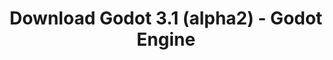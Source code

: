 ---
# Generated by /tools/generators/src/download_archive_generator !!! do not edit by hand !!!
title: 'Download Godot 3.1 (alpha2) - Godot Engine'
type: 'download/archive'
name: '3.1'
flavor: 'alpha2'
release_date: '2018-11-02T03:00:00-00:00'
release_notes: 'article/dev-snapshot-godot-3-1-alpha-2/'
primaryPlatforms:
  - 'android.apk'
  - 'macos.universal'
  - 'windows.64'
  - 'linux_server.headless.64'
  - 'web'
  - 'templates'
links:
  android.apk:
    name: 'android.apk'
    title: 'Android'
    caption: 'Universal APK (ARM64 + ARMv7 + x86_64 + x86)'
    tags:
      - 'APK download'
      - 'ARM64/v7'
      - 'x86 (64 & 32 bit)'
    hosts:
      github_builds:
        regular: 'https://github.com/godotengine/godot-builds/releases/download/3.1-alpha2/Godot_v3.1-alpha2_android_editor.apk'
        mono: '#'
      github:
        regular: 'https://github.com/godotengine/godot/releases/download/3.1-alpha2/Godot_v3.1-alpha2_android_editor.apk'
        mono: '#'
  macos.universal:
    name: 'macos.universal'
    title: 'macOS'
    caption: 'Universal (x86_64 + Apple Silicon)'
    tags:
      - 'Intel/Apple Silicon'
      - '64 bit'
    hosts:
      github_builds:
        regular: 'https://github.com/godotengine/godot-builds/releases/download/3.1-alpha2/Godot_v3.1-alpha2_osx.universal.zip'
        mono: 'https://github.com/godotengine/godot-builds/releases/download/3.1-alpha2/Godot_v3.1-alpha2_mono_osx.universal.zip'
      github:
        regular: 'https://github.com/godotengine/godot/releases/download/3.1-alpha2/Godot_v3.1-alpha2_osx.universal.zip'
        mono: 'https://github.com/godotengine/godot/releases/download/3.1-alpha2/Godot_v3.1-alpha2_mono_osx.universal.zip'
  windows.64:
    name: 'windows.64'
    title: 'Windows'
    caption: 'Standard (x86_64)'
    tags:
      - '64 bit'
    hosts:
      github_builds:
        regular: 'https://github.com/godotengine/godot-builds/releases/download/3.1-alpha2/Godot_v3.1-alpha2_win64.exe.zip'
        mono: 'https://github.com/godotengine/godot-builds/releases/download/3.1-alpha2/Godot_v3.1-alpha2_mono_win64.zip'
      github:
        regular: 'https://github.com/godotengine/godot/releases/download/3.1-alpha2/Godot_v3.1-alpha2_win64.exe.zip'
        mono: 'https://github.com/godotengine/godot/releases/download/3.1-alpha2/Godot_v3.1-alpha2_mono_win64.zip'
  linux_server.headless.64:
    name: 'linux_server.headless.64'
    title: 'Linux Server'
    caption: 'Headless (x86_64)'
    tags:
      - '64 bit'
      - 'Headless'
    hosts:
      github_builds:
        regular: 'https://github.com/godotengine/godot-builds/releases/download/3.1-alpha2/Godot_v3.1-alpha2_linux_headless.64.zip'
        mono: 'https://github.com/godotengine/godot-builds/releases/download/3.1-alpha2/Godot_v3.1-alpha2_mono_linux_headless_64.zip'
      github:
        regular: 'https://github.com/godotengine/godot/releases/download/3.1-alpha2/Godot_v3.1-alpha2_linux_headless.64.zip'
        mono: 'https://github.com/godotengine/godot/releases/download/3.1-alpha2/Godot_v3.1-alpha2_mono_linux_headless_64.zip'
  web:
    name: 'web'
    title: 'Web editor'
    caption: ''
    tags:
      - 'Self-hosted'
      - 'Cross-platform'
    hosts:
      github_builds:
        regular: 'https://github.com/godotengine/godot-builds/releases/download/3.1-alpha2/Godot_v3.1-alpha2_web_editor.zip'
        mono: '#'
      github:
        regular: 'https://github.com/godotengine/godot/releases/download/3.1-alpha2/Godot_v3.1-alpha2_web_editor.zip'
        mono: '#'
  linux.64:
    name: 'linux.64'
    title: 'Linux'
    caption: 'Standard (x86_64)'
    tags:
      - '64 bit'
    hosts:
      github_builds:
        regular: 'https://github.com/godotengine/godot-builds/releases/download/3.1-alpha2/Godot_v3.1-alpha2_x11.64.zip'
        mono: 'https://github.com/godotengine/godot-builds/releases/download/3.1-alpha2/Godot_v3.1-alpha2_mono_x11_64.zip'
      github:
        regular: 'https://github.com/godotengine/godot/releases/download/3.1-alpha2/Godot_v3.1-alpha2_x11.64.zip'
        mono: 'https://github.com/godotengine/godot/releases/download/3.1-alpha2/Godot_v3.1-alpha2_mono_x11_64.zip'
  linux.32:
    name: 'linux.32'
    title: 'Linux'
    caption: 'Standard (x86)'
    tags:
      - '32 bit'
    hosts:
      github_builds:
        regular: 'https://github.com/godotengine/godot-builds/releases/download/3.1-alpha2/Godot_v3.1-alpha2_x11.32.zip'
        mono: 'https://github.com/godotengine/godot-builds/releases/download/3.1-alpha2/Godot_v3.1-alpha2_mono_x11_32.zip'
      github:
        regular: 'https://github.com/godotengine/godot/releases/download/3.1-alpha2/Godot_v3.1-alpha2_x11.32.zip'
        mono: 'https://github.com/godotengine/godot/releases/download/3.1-alpha2/Godot_v3.1-alpha2_mono_x11_32.zip'
  windows.32:
    name: 'windows.32'
    title: 'Windows'
    caption: 'Standard (x86)'
    tags:
      - '32 bit'
    hosts:
      github_builds:
        regular: 'https://github.com/godotengine/godot-builds/releases/download/3.1-alpha2/Godot_v3.1-alpha2_win32.exe.zip'
        mono: 'https://github.com/godotengine/godot-builds/releases/download/3.1-alpha2/Godot_v3.1-alpha2_mono_win32.zip'
      github:
        regular: 'https://github.com/godotengine/godot/releases/download/3.1-alpha2/Godot_v3.1-alpha2_win32.exe.zip'
        mono: 'https://github.com/godotengine/godot/releases/download/3.1-alpha2/Godot_v3.1-alpha2_mono_win32.zip'
  linux_server.64:
    name: 'linux_server.64'
    title: 'Linux Server'
    caption: 'Standard (x86_64)'
    tags:
      - '64 bit'
    hosts:
      github_builds:
        regular: 'https://github.com/godotengine/godot-builds/releases/download/3.1-alpha2/Godot_v3.1-alpha2_linux_server.64.zip'
        mono: 'https://github.com/godotengine/godot-builds/releases/download/3.1-alpha2/Godot_v3.1-alpha2_mono_linux_server_64.zip'
      github:
        regular: 'https://github.com/godotengine/godot/releases/download/3.1-alpha2/Godot_v3.1-alpha2_linux_server.64.zip'
        mono: 'https://github.com/godotengine/godot/releases/download/3.1-alpha2/Godot_v3.1-alpha2_mono_linux_server_64.zip'
  aar_library:
    name: 'aar_library'
    title: 'AAR library'
    caption: ''
    tags:
      - 'Android plugins'
      - 'Java'
      - 'Kotlin'
    hosts:
      github_builds:
        regular: 'https://github.com/godotengine/godot-builds/releases/download/3.1-alpha2/godot-lib.3.1.alpha2.release.aar'
        mono: 'https://github.com/godotengine/godot-builds/releases/download/3.1-alpha2/godot-lib.3.1.alpha2.mono.release.aar'
      github:
        regular: 'https://github.com/godotengine/godot/releases/download/3.1-alpha2/godot-lib.3.1.alpha2.release.aar'
        mono: 'https://github.com/godotengine/godot/releases/download/3.1-alpha2/godot-lib.3.1.alpha2.mono.release.aar'
  templates:
    name: 'templates'
    title: 'Export templates'
    caption: ''
    tags:
      - 'Used to export your games to all supported platforms'
    hosts:
      github_builds:
        regular: 'https://github.com/godotengine/godot-builds/releases/download/3.1-alpha2/Godot_v3.1-alpha2_export_templates.tpz'
        mono: 'https://github.com/godotengine/godot-builds/releases/download/3.1-alpha2/Godot_v3.1-alpha2_mono_export_templates.tpz'
      github:
        regular: 'https://github.com/godotengine/godot/releases/download/3.1-alpha2/Godot_v3.1-alpha2_export_templates.tpz'
        mono: 'https://github.com/godotengine/godot/releases/download/3.1-alpha2/Godot_v3.1-alpha2_mono_export_templates.tpz'
---